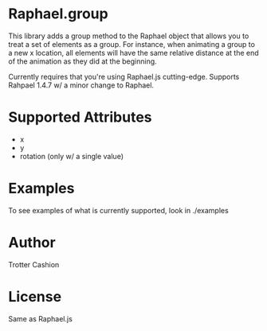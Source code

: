 # Raphael.group

This library adds a group method to the Raphael object that allows you to treat a set of elements as a group. For instance, when animating a group to a new x location, all elements will have the same relative distance at the end of the animation as they did at the beginning.

Currently requires that you're using Raphael.js cutting-edge. Supports Rahpael 1.4.7 w/ a minor change to Raphael.

# Supported Attributes

  - x
  - y
  - rotation (only w/ a single value)

# Examples

To see examples of what is currently supported, look in ./examples

# Author

Trotter Cashion

# License

Same as Raphael.js
